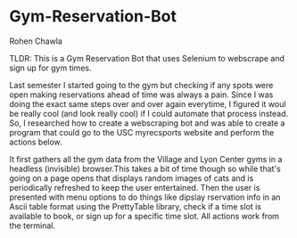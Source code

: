 # Gym-Reservation-Bot

Rohen Chawla

TLDR: This is a Gym Reservation Bot that uses Selenium to webscrape and sign up for gym times.

Last semester I started going to the gym but checking if any spots were open making reservations ahead of time was always a pain. Since I was doing the exact same steps over and over again everytime, I figured it woul be really cool (and look really cool) if I could automate that process instead. So, I researched how to create a webscraping bot and was able to create a program that could go to the USC myrecsports website and perform the actions below.

It first gathers all the gym data from the Village and Lyon Center gyms in a headless (invisible) browser.This takes a bit of time though so while that's going on a page opens that displays random images of cats and is periodically refreshed to keep the user entertained. Then the user is presented with menu options to do things like dipslay rservation info in an Ascii table format using the PrettyTable library, check if a time slot is available to book, or sign up for a specific time slot. All actions work from the terminal.
